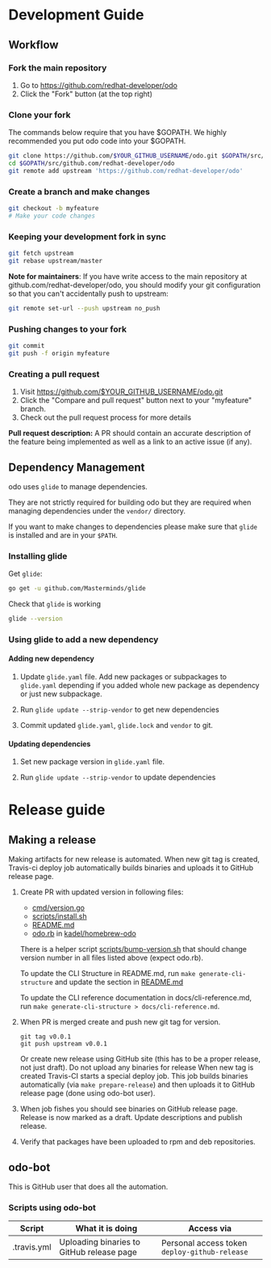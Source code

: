 # Development Guide

## Workflow

### Fork the main repository

1. Go to https://github.com/redhat-developer/odo
2. Click the "Fork" button (at the top right)

### Clone your fork

The commands below require that you have $GOPATH. We highly recommended you put odo code into your $GOPATH.

```sh
git clone https://github.com/$YOUR_GITHUB_USERNAME/odo.git $GOPATH/src/github.com/redhat-developer/odo
cd $GOPATH/src/github.com/redhat-developer/odo
git remote add upstream 'https://github.com/redhat-developer/odo'
```

### Create a branch and make changes

```sh
git checkout -b myfeature
# Make your code changes
```

### Keeping your development fork in sync

```sh
git fetch upstream
git rebase upstream/master
```

**Note for maintainers**: If you have write access to the main repository at github.com/redhat-developer/odo, you should modify your git configuration so that you can't accidentally push to upstream:

```sh
git remote set-url --push upstream no_push
```

### Pushing changes to your fork

```sh
git commit
git push -f origin myfeature
```

### Creating a pull request

1. Visit https://github.com/$YOUR_GITHUB_USERNAME/odo.git
2. Click the "Compare and pull request" button next to your "myfeature" branch.
3. Check out the pull request process for more details

**Pull request description:** A PR should contain an accurate description of the feature being implemented as well as a link to an active issue (if any).

## Dependency Management

odo uses `glide` to manage dependencies.

They are not strictly required for building odo but they are required when managing dependencies under the `vendor/` directory.

If you want to make changes to dependencies please make sure that `glide` is installed and are in your `$PATH`.

### Installing glide

Get `glide`:

```sh
go get -u github.com/Masterminds/glide
```

Check that `glide` is working

```sh
glide --version
```

### Using glide to add a new dependency

#### Adding new dependency

1. Update `glide.yaml` file. Add new packages or subpackages to `glide.yaml` depending if you added whole new package as dependency or just new subpackage.

2. Run `glide update --strip-vendor` to get new dependencies

3. Commit updated `glide.yaml`, `glide.lock` and `vendor` to git.


#### Updating dependencies

1. Set new package version in  `glide.yaml` file.

2. Run `glide update --strip-vendor` to update dependencies

# Release guide

## Making a release

Making artifacts for new release is automated. 
When new git tag is created, Travis-ci deploy job automatically builds binaries and uploads it to GitHub release page.

1. Create PR with updated version in following files:
    - [cmd/version.go](/cmd/version.go)
    - [scripts/install.sh](/scripts/install.sh)
    - [README.md](/README.md)
    - [odo.rb](https://github.com/kadel/homebrew-odo/blob/master/Formula/odo.rb) in [kadel/homebrew-odo](https://github.com/kadel/homebrew-odo)

    There is a helper script [scripts/bump-version.sh](/scripts/bump-version.sh) that should change version number in all files listed above (expect odo.rb).

    To update the CLI Structure in README.md, run `make generate-cli-structure` and update the section in [README.md](/README.md#cli-structure)

    To update the CLI reference documentation in docs/cli-reference.md, run `make generate-cli-structure > docs/cli-reference.md`.
2. When PR is merged create and push new git tag for version.
    ```
    git tag v0.0.1
    git push upstream v0.0.1
    ```
    Or create new release using GitHub site (this has to be a proper release, not just draft). 
    Do not upload any binaries for release
    When new tag is created Travis-CI starts a special deploy job.
    This job builds binaries automatically (via `make prepare-release`) and then uploads it to GitHub release page (done using odo-bot user).
3. When job fishes you should see binaries on GitHub release page. Release is now marked as a draft. Update descriptions and publish release.
4. Verify that packages have been uploaded to rpm and deb repositories.

## odo-bot
This is GitHub user that does all the automation.

### Scripts using odo-bot

| Script      | What it is doing                          | Access via                                    |
|-------------|-------------------------------------------|-----------------------------------------------|
| .travis.yml | Uploading binaries to GitHub release page | Personal access token `deploy-github-release` |
